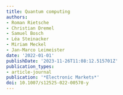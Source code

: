 ```yaml
---
title: Quantum computing
authors:
- Roman Rietsche
- Christian Dremel
- Samuel Bosch
- Léa Steinacker
- Miriam Meckel
- Jan-Marco Leimeister
date: '2022-01-01'
publishDate: '2023-11-26T11:08:12.515701Z'
publication_types:
- article-journal
publication: '*Electronic Markets*'
doi: 10.1007/s12525-022-00570-y
---
```

